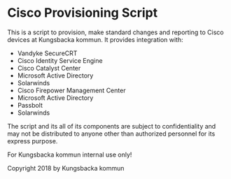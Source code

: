 # Cisco Provisioning Script

This is a script to provision, make standard changes and reporting to Cisco devices at Kungsbacka kommun.
It provides integration with:
- Vandyke SecureCRT
- Cisco Identity Service Engine
- Cisco Catalyst Center
- Microsoft Active Directory
- Solarwinds
- Cisco Firepower Management Center
- Microsoft Active Directory
- Passbolt
- Solarwinds

The script and its all of its components are subject to confidentiality and may not be distributed to anyone other than authorized personnel for its express purpose.

For Kungsbacka kommun internal use only!

Copyright 2018 by Kungsbacka kommun
